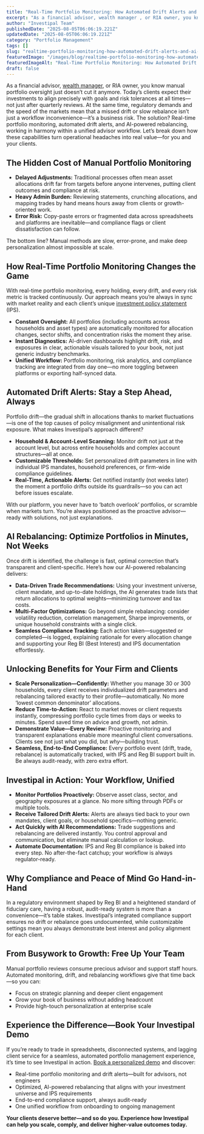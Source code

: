 ```yaml
---
title: "Real-Time Portfolio Monitoring: How Automated Drift Alerts and AI Rebalancing Enhance Client Outcomes"
excerpt: "As a financial advisor, wealth manager , or RIA owner, you know manual portfolio oversight just doesn’t cut it anymore."
author: "Investipal Team"
publishedDate: "2025-08-05T06:06:19.221Z"
updatedDate: "2025-08-05T06:06:19.221Z"
category: "Portfolio Management"
tags: []
slug: "realtime-portfolio-monitoring-how-automated-drift-alerts-and-ai-rebalancing-enhance-client-outcomes"
featuredImage: "/images/blog/realtime-portfolio-monitoring-how-automated-drift-alerts-and-ai-rebalancing-enhance-client-outcomes__hero.png"
featuredImageAlt: "Real-Time Portfolio Monitoring: How Automated Drift Alerts and AI Rebalancing Enhance Client Outcomes"
draft: false
---
```

<p>As a financial advisor, <a href="/segments/wealth-managers">wealth manager</a>, or RIA owner, you know manual portfolio oversight just doesn’t cut it anymore. Today’s clients expect their investments to align precisely with goals and risk tolerances at all times—not just after quarterly reviews. At the same time, regulatory demands and the speed of the markets mean that a missed drift or slow rebalance isn’t just a workflow inconvenience—it’s a business risk. The solution? Real-time portfolio monitoring, automated drift alerts, and AI-powered rebalancing, working in harmony within a unified advisor workflow. Let’s break down how these capabilities turn operational headaches into real value—for you and your clients.</p>

<h2>The Hidden Cost of Manual Portfolio Monitoring</h2>
<ul><li><strong>Delayed Adjustments:</strong> Traditional processes often mean asset allocations drift far from targets before anyone intervenes, putting client outcomes and compliance at risk.</li><li><strong>Heavy Admin Burden:</strong> Reviewing statements, crunching allocations, and mapping trades by hand means hours away from clients or growth-oriented work.</li><li><strong>Error Risk:</strong> Copy-paste errors or fragmented data across spreadsheets and platforms are inevitable—and compliance flags or client dissatisfaction can follow.</li></ul>

<p>The bottom line? Manual methods are slow, error-prone, and make deep personalization almost impossible at scale.</p>

<h2>How Real-Time Portfolio Monitoring Changes the Game</h2>
<p>With real-time portfolio monitoring, every holding, every drift, and every risk metric is tracked continuously. Our approach means you’re always in sync with market reality and each client’s unique <a href="/features/investment-policy-statements">investment policy statement</a> (IPS).</p>
<ul><li><strong>Constant Oversight:</strong> All portfolios (including accounts across households and asset types) are automatically monitored for allocation changes, sector shifts, and concentration risks the moment they arise.</li><li><strong>Instant Diagnostics:</strong> AI-driven dashboards highlight drift, risk, and exposures in clear, actionable visuals tailored to your book, not just generic industry benchmarks.</li><li><strong>Unified Workflow:</strong> Portfolio monitoring, risk analytics, and compliance tracking are integrated from day one—no more toggling between platforms or exporting half-synced data.</li></ul>

<h2>Automated Drift Alerts: Stay a Step Ahead, Always</h2>
<p>Portfolio drift—the gradual shift in allocations thanks to market fluctuations—is one of the top causes of policy misalignment and unintentional risk exposure. What makes Investipal’s approach different?</p>
<ul><li><strong>Household & Account-Level Scanning:</strong> Monitor drift not just at the account level, but across entire households and complex account structures—all at once.</li><li><strong>Customizable Thresholds:</strong> Set personalized drift parameters in line with individual IPS mandates, household preferences, or firm-wide compliance guidelines.</li><li><strong>Real-Time, Actionable Alerts:</strong> Get notified instantly (not weeks later) the moment a portfolio drifts outside its guardrails—so you can act before issues escalate.</li></ul>

<p>With our platform, you never have to ‘batch overlook’ portfolios, or scramble when markets turn. You’re always positioned as the proactive advisor—ready with solutions, not just explanations.</p>

<h2>AI Rebalancing: Optimize Portfolios in Minutes, Not Weeks</h2>
<p>Once drift is identified, the challenge is fast, optimal correction that’s transparent and client-specific. Here’s how our AI-powered rebalancing delivers:</p>
<ul><li><strong>Data-Driven Trade Recommendations:</strong> Using your investment universe, client mandate, and up-to-date holdings, the AI generates trade lists that return allocations to optimal weights—minimizing turnover and tax costs.</li><li><strong>Multi-Factor Optimizations:</strong> Go beyond simple rebalancing: consider volatility reduction, correlation management, Sharpe improvements, or unique household constraints with a single click.</li><li><strong>Seamless Compliance Tracking:</strong> Each action taken—suggested or completed—is logged, explaining rationale for every allocation change and supporting your Reg BI (Best Interest) and IPS documentation effortlessly.</li></ul>

<h2>Unlocking Benefits for Your Firm and Clients</h2>
<ul><li><strong>Scale Personalization—Confidently:</strong> Whether you manage 30 or 300 households, every client receives individualized drift parameters and rebalancing tailored exactly to their profile—automatically. No more ‘lowest common denominator’ allocations.</li><li><strong>Reduce Time-to-Action:</strong> React to market moves or client requests instantly, compressing portfolio cycle times from days or weeks to minutes. Spend saved time on advice and growth, not admin.</li><li><strong>Demonstrate Value—Every Review:</strong> Proactive monitoring and transparent explanations enable more meaningful client conversations. Clients see not just what you did, but <em>why</em>—building trust.</li><li><strong>Seamless, End-to-End Compliance:</strong> Every portfolio event (drift, trade, rebalance) is automatically tracked, with IPS and Reg BI support built in. Be always audit-ready, with zero extra effort.</li></ul>

<h2>Investipal in Action: Your Workflow, Unified</h2>
<ul><li><strong>Monitor Portfolios Proactively:</strong> Observe asset class, sector, and geography exposures at a glance. No more sifting through PDFs or multiple tools.</li><li><strong>Receive Tailored Drift Alerts:</strong> Alerts are always tied back to your own mandates, client goals, or household specifics—nothing generic.</li><li><strong>Act Quickly with AI Recommendations:</strong> Trade suggestions and rebalancing are delivered instantly. You control approval and communication, but eliminate manual calculation or lookup.</li><li><strong>Automate Documentation:</strong> IPS and Reg BI compliance is baked into every step. No after-the-fact catchup; your workflow is always regulator-ready.</li></ul>

<h2>Why Compliance and Peace of Mind Go Hand-in-Hand</h2>
<p>In a regulatory environment shaped by Reg BI and a heightened standard of fiduciary care, having a robust, audit-ready system is more than a convenience—it’s table stakes. Investipal’s integrated compliance support ensures no drift or rebalance goes undocumented, while customizable settings mean you always demonstrate best interest and policy alignment for each client.</p>

<h2>From Busywork to Growth: Free Up Your Team</h2>
<p>Manual portfolio reviews consume precious advisor and support staff hours. Automated monitoring, drift, and rebalancing workflows give that time back—so you can:</p>
<ul><li>Focus on strategic planning and deeper client engagement</li><li>Grow your book of business without adding headcount</li><li>Provide high-touch personalization at enterprise scale</li></ul>

<h2>Experience the Difference—Book Your Investipal Demo</h2>
<p>If you’re ready to trade in spreadsheets, disconnected systems, and lagging client service for a seamless, automated portfolio management experience, it’s time to see Investipal in action. <a href="/blogs" target="_blank">Book a personalized demo</a> and discover:</p>
<ul><li>Real-time portfolio monitoring and drift alerts—built for advisors, not engineers</li><li>Optimized, AI-powered rebalancing that aligns with your investment universe and IPS requirements</li><li>End-to-end compliance support, always audit-ready</li><li>One unified workflow from onboarding to ongoing management</li></ul>
<p><strong>Your clients deserve better—and so do you. Experience how Investipal can help you scale, comply, and deliver higher-value outcomes today.</strong></p>